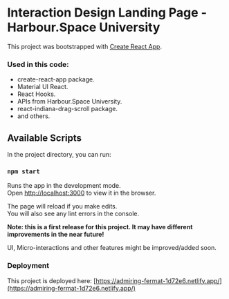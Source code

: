 # Interaction Design Landing Page - Harbour.Space University

This project was bootstrapped with [Create React App](https://github.com/facebook/create-react-app).

### Used in this code: 
* create-react-app package.
* Material UI React.
* React Hooks.
* APIs from Harbour.Space University.
* react-indiana-drag-scroll package.
* and others.


## Available Scripts

In the project directory, you can run:

### `npm start`

Runs the app in the development mode.\
Open [http://localhost:3000](http://localhost:3000) to view it in the browser.

The page will reload if you make edits.\
You will also see any lint errors in the console.



**Note: this is a first release for this project. It may have different improvements in the near future!**

UI, Micro-interactions and other features might be improved/added soon.




### Deployment

This project is deployed here: [https://admiring-fermat-1d72e6.netlify.app/](https://admiring-fermat-1d72e6.netlify.app/)

